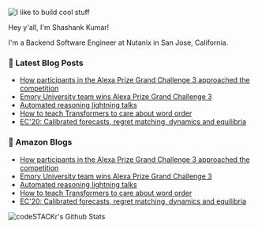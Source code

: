 ![I like to build cool stuff](https://res.cloudinary.com/dt8g3rhcy/image/upload/v1595929574/i_like_to_build_cool_shit._1_nzbwjh.png)

Hey y'all, I'm Shashank Kumar! 

I'm a Backend Software Engineer at Nutanix in San Jose, California. 

### 📕 Latest Blog Posts
<!-- BLOG-POST-LIST:START -->
- [How participants in the Alexa Prize Grand Challenge 3 approached the competition](https://www.amazon.science/latest-news/alexa-prize-interviews)
- [Emory University team wins Alexa Prize Grand Challenge 3](https://www.amazon.science/latest-news/amazon-announces-2020-alexa-prize-winner-emory-university)
- [Automated reasoning lightning talks](https://www.amazon.science/videos-webinars/automated-reasoning-lightning-talks)
- [How to teach Transformers to care about word order](https://www.amazon.science/blog/how-to-teach-transformers-to-care-about-word-order)
- [EC'20: Calibrated forecasts, regret matching, dynamics and equilibria](https://www.amazon.science/videos-webinars/ec20-calibrated-forecasts-regret-matching-dynamics-and-equilibria)
<!-- BLOG-POST-LIST:END -->

### 📕 Amazon Blogs
<!-- AMAZON-BLOG-POST-LIST:START -->
- [How participants in the Alexa Prize Grand Challenge 3 approached the competition](https://www.amazon.science/latest-news/alexa-prize-interviews)
- [Emory University team wins Alexa Prize Grand Challenge 3](https://www.amazon.science/latest-news/amazon-announces-2020-alexa-prize-winner-emory-university)
- [Automated reasoning lightning talks](https://www.amazon.science/videos-webinars/automated-reasoning-lightning-talks)
- [How to teach Transformers to care about word order](https://www.amazon.science/blog/how-to-teach-transformers-to-care-about-word-order)
- [EC'20: Calibrated forecasts, regret matching, dynamics and equilibria](https://www.amazon.science/videos-webinars/ec20-calibrated-forecasts-regret-matching-dynamics-and-equilibria)
<!-- AMAZON-BLOG-POST-LIST:END -->



<img align="left" alt="codeSTACKr's Github Stats" src="https://github-readme-stats.vercel.app/api?username=ishashankkumar&show_icons=true&hide_border=true" />
